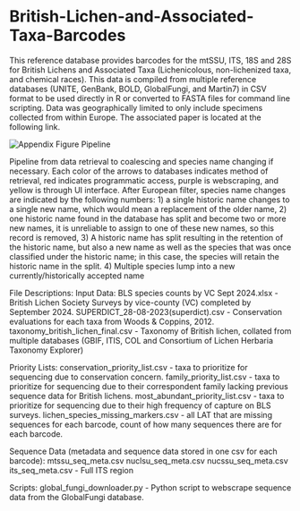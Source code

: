 # British-Lichen-and-Associated-Taxa-Barcodes

This reference database provides barcodes for the mtSSU, ITS, 18S and 28S for British Lichens and Associated Taxa (Lichenicolous, non-lichenized taxa, and chemical races). This data is compiled from multiple reference databases (UNITE, GenBank, BOLD, GlobalFungi, and Martin7) in CSV format to be used directly in R or converted to FASTA files for command line scripting. Data was geographically limited to only include specimens collected from within Europe. The associated paper is located at the following link.


![Appendix Figure Pipeline](https://github.com/user-attachments/assets/5b30e0df-1f04-44f3-9ea8-605b7cf1374b)

Pipeline from data retrieval to coalescing and species name changing if necessary. Each color of the arrows to databases indicates method of retrieval, red indicates programmatic access, purple is webscraping, and yellow is through UI interface. After European filter, species name changes are indicated by the following numbers: 1) a single historic name changes to a single new name, which would mean a replacement of the older name, 2) one historic name found in the database has split and become two or more new names, it is unreliable to assign to one of these new names, so this record is removed, 3) A historic name has split resulting in the retention of the historic name, but also a new name as well as the species that was once classified under the historic name; in this case, the species will retain the historic name in the split. 4) Multiple species lump into a new currently/historically accepted name


File Descriptions:
Input Data:
BLS species counts by VC Sept 2024.xlsx - British Lichen Society Surveys by vice-county (VC) completed by September 2024. 
SUPERDICT_28-08-2023(superdict).csv - Conservation evaluations for each taxa from Woods & Coppins, 2012.
taxonomy_british_lichen_final.csv - Taxonomy of British lichen, collated from multiple databases (GBIF, ITIS, COL and Consortium of Lichen Herbaria Taxonomy Explorer)

Priority Lists:
conservation_priority_list.csv - taxa to prioritize for sequencing due to conservation concern.
family_priority_list.csv - taxa to prioritize for sequencing due to their correspondent family lacking previous sequence data for British lichens.
most_abundant_priority_list.csv - taxa to prioritize for sequencing due to their high frequency of capture on BLS surveys. 
lichen_species_missing_markers.csv - all LAT that are missing sequences for each barcode, count of how many sequences there are for each barcode.

Sequence Data (metadata and sequence data stored in one csv for each barcode):
mtssu_seq_meta.csv
nuclsu_seq_meta.csv
nucssu_seq_meta.csv
its_seq_meta.csv - Full ITS region

Scripts:
global_fungi_downloader.py - Python script to webscrape sequence data from the GlobalFungi database.

